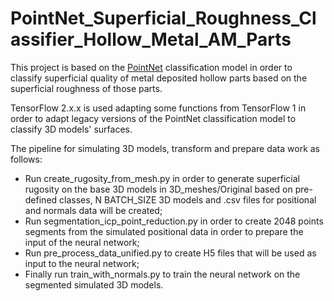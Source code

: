 # PointNet_Superficial_Roughness_Classifier_Hollow_Metal_AM_Parts

This project is based on the <a href="https://github.com/charlesq34/pointnet" target="_blank">PointNet</a> classification model in order to classify superficial quality of metal deposited hollow parts based on the superficial roughness of those parts.

TensorFlow 2.x.x is used adapting some functions from TensorFlow 1 in order to adapt legacy versions of the PointNet classification model to classify 3D models' surfaces.

The pipeline for simulating 3D models, transform and prepare data work as follows:

- Run create_rugosity_from_mesh.py in order to generate superficial rugosity on the base 3D models in 3D_meshes/Original based on pre-defined classes, N BATCH_SIZE 3D models and .csv files for positional and normals data will be created;
- Run segmentation_icp_point_reduction.py in order to create 2048 points segments from the simulated positional data in order to prepare the input of the neural network;
- Run pre_process_data_unified.py to create H5 files that will be used as input to the neural network;
- Finally run train_with_normals.py to train the neural network on the segmented simulated 3D models.
